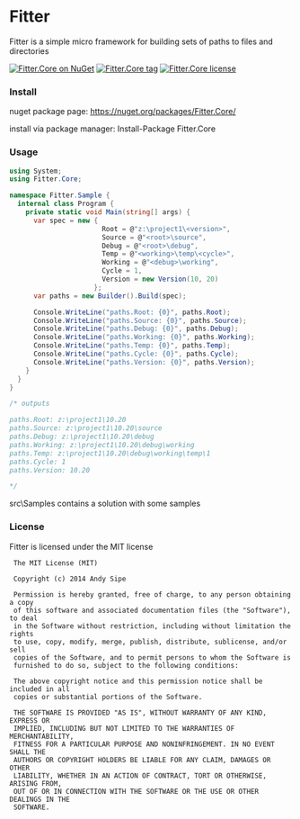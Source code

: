 # Fitter

Fitter is a simple micro framework for building sets of paths to files and directories

[![Fitter.Core on NuGet](http://img.shields.io/nuget/v/Fitter.Core.svg?style=flat)](https://www.nuget.org/packages/Fitter.Core)
[![Fitter.Core tag](http://img.shields.io/github/tag/asipe/fitter.svg?style=flat)](https://github.com/asipe/Fitter/tags)
[![Fitter.Core license](http://img.shields.io/badge/license-mit-blue.svg?style=flat)](https://raw.githubusercontent.com/asipe/Fitter/master/LICENSE)

### Install

nuget package page: https://nuget.org/packages/Fitter.Core/

install via package manager: Install-Package Fitter.Core

### Usage


```csharp
using System;
using Fitter.Core;

namespace Fitter.Sample {
  internal class Program {
    private static void Main(string[] args) {
      var spec = new {
                       Root = @"z:\project1\<version>",
                       Source = @"<root>\source",
                       Debug = @"<root>\debug",
                       Temp = @"<working>\temp\<cycle>",
                       Working = @"<debug>\working",
                       Cycle = 1,
                       Version = new Version(10, 20)
                     };
      var paths = new Builder().Build(spec);

      Console.WriteLine("paths.Root: {0}", paths.Root);
      Console.WriteLine("paths.Source: {0}", paths.Source);
      Console.WriteLine("paths.Debug: {0}", paths.Debug);
      Console.WriteLine("paths.Working: {0}", paths.Working);
      Console.WriteLine("paths.Temp: {0}", paths.Temp);
      Console.WriteLine("paths.Cycle: {0}", paths.Cycle);
      Console.WriteLine("paths.Version: {0}", paths.Version);
    }
  }
}

/* outputs 

paths.Root: z:\project1\10.20
paths.Source: z:\project1\10.20\source
paths.Debug: z:\project1\10.20\debug
paths.Working: z:\project1\10.20\debug\working
paths.Temp: z:\project1\10.20\debug\working\temp\1
paths.Cycle: 1
paths.Version: 10.20

*/
```

src\Samples contains a solution with some samples

### License

Fitter is licensed under the MIT license

     The MIT License (MIT)

     Copyright (c) 2014 Andy Sipe

     Permission is hereby granted, free of charge, to any person obtaining a copy
     of this software and associated documentation files (the "Software"), to deal
     in the Software without restriction, including without limitation the rights
     to use, copy, modify, merge, publish, distribute, sublicense, and/or sell
     copies of the Software, and to permit persons to whom the Software is
     furnished to do so, subject to the following conditions:

     The above copyright notice and this permission notice shall be included in all
     copies or substantial portions of the Software.

     THE SOFTWARE IS PROVIDED "AS IS", WITHOUT WARRANTY OF ANY KIND, EXPRESS OR
     IMPLIED, INCLUDING BUT NOT LIMITED TO THE WARRANTIES OF MERCHANTABILITY,
     FITNESS FOR A PARTICULAR PURPOSE AND NONINFRINGEMENT. IN NO EVENT SHALL THE
     AUTHORS OR COPYRIGHT HOLDERS BE LIABLE FOR ANY CLAIM, DAMAGES OR OTHER
     LIABILITY, WHETHER IN AN ACTION OF CONTRACT, TORT OR OTHERWISE, ARISING FROM,
     OUT OF OR IN CONNECTION WITH THE SOFTWARE OR THE USE OR OTHER DEALINGS IN THE
     SOFTWARE.
